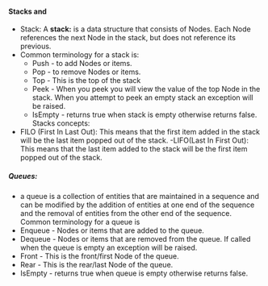 #### Stacks and
- Stack: A **stack:** is a data structure that consists of Nodes. Each Node references the next Node in the stack, but does not reference its previous.
- Common terminology for a stack is:
    - Push - to add Nodes or items.
    - Pop - to remove Nodes or items.
    - Top - This is the top of the stack
    - Peek - When you peek you will view the value of the top Node in the stack. When you attempt to peek an empty stack an exception will be raised.
    - IsEmpty - returns true when stack is empty otherwise returns false.
Stacks concepts:
- FILO (First In Last Out):   This means that the first item added in the stack will be the last item popped out of the stack.
-LIFO(Last In First Out): This means that the last item added to the stack will be the first item popped out of the stack.

##### Queues:
- a queue is a collection of entities that are maintained in a sequence and can be modified by the addition of entities at one end of the sequence and the removal of entities from the other end of the sequence.
Common terminology for a queue is
- Enqueue - Nodes or items that are added to the queue.
- Dequeue - Nodes or items that are removed from the queue. If called when the queue is empty an exception will be raised.
- Front - This is the front/first Node of the queue.
- Rear - This is the rear/last Node of the queue.
- IsEmpty - returns true when queue is empty otherwise returns false.